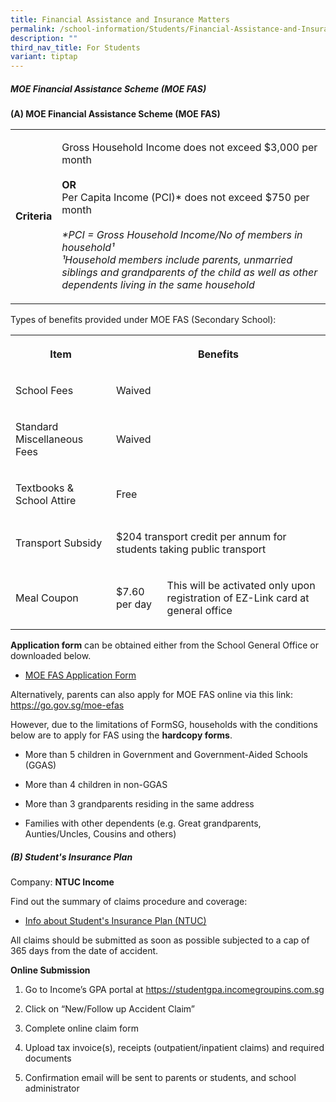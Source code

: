 ```yaml
---
title: Financial Assistance and Insurance Matters
permalink: /school-information/Students/Financial-Assistance-and-Insurance-Matters/
description: ""
third_nav_title: For Students
variant: tiptap
---
```

<h5><strong>MOE Financial Assistance Scheme (MOE FAS)</strong></h5>
<p><strong>(A) MOE Financial Assistance Scheme (MOE FAS)</strong>
</p>
<table style="minWidth: 50px">
<colgroup>
<col>
<col>
</colgroup>
<tbody>
<tr>
<td rowspan="1" colspan="1">
<p><strong>Criteria</strong>
</p>
</td>
<td rowspan="1" colspan="1">
<p>Gross Household Income does not exceed $3,000 per month
<br>
<br><strong>OR</strong>
<br>Per Capita Income (PCI)* does not exceed $750 per month
<br>
<br><em>*PCI = Gross Household Income/No of members in household¹</em>
<br><em>¹Household members include parents, unmarried siblings and grandparents of the child as well as other dependents living in the same household</em>
</p>
</td>
</tr>
</tbody>
</table>
<p>Types of benefits provided under MOE FAS (Secondary School):</p>
<table style="minWidth: 75px">
<colgroup>
<col>
<col>
<col>
</colgroup>
<tbody>
<tr>
<th rowspan="1" colspan="1">
<p><strong>Item</strong>
</p>
</th>
<th rowspan="1" colspan="2">
<p><strong>Benefits</strong>
</p>
</th>
</tr>
<tr>
<td rowspan="1" colspan="1">
<p>School Fees</p>
</td>
<td rowspan="1" colspan="2">
<p>Waived</p>
</td>
</tr>
<tr>
<td rowspan="1" colspan="1">
<p>Standard Miscellaneous Fees</p>
</td>
<td rowspan="1" colspan="2">
<p>Waived</p>
</td>
</tr>
<tr>
<td rowspan="1" colspan="1">
<p>Textbooks &amp; School Attire</p>
</td>
<td rowspan="1" colspan="2">
<p>Free</p>
</td>
</tr>
<tr>
<td rowspan="1" colspan="1">
<p>Transport Subsidy</p>
</td>
<td rowspan="1" colspan="2">
<p>$204 transport credit per annum for students taking public transport</p>
</td>
</tr>
<tr>
<td rowspan="1" colspan="1">
<p>Meal Coupon</p>
</td>
<td rowspan="1" colspan="1">
<p>$7.60 per day</p>
</td>
<td rowspan="1" colspan="1">
<p>This will be activated only upon registration of EZ-Link card at general
office</p>
</td>
</tr>
</tbody>
</table>
<p><strong>Application form</strong>&nbsp;can be obtained either from the
School General Office or downloaded below.</p>
<ul data-tight="true" class="tight">
<li>
<p><a href="/files/MOE_FAS_Application_Form.pdf" rel="noopener nofollow" target="_blank">MOE FAS Application Form</a>
</p>
</li>
</ul>
<p>Alternatively, parents can also apply for MOE FAS online via this link:&nbsp;
<a href="https://go.gov.sg/moe-efas" rel="noopener noreferrer nofollow" target="_blank">https://go.gov.sg/moe-efas</a>
</p>
<p>However, due to the limitations of FormSG, households with the conditions
below are to apply for FAS using the&nbsp;<strong>hardcopy forms</strong>.</p>
<ul data-tight="true" class="tight">
<li>
<p>More than 5 children in Government and Government-Aided Schools (GGAS)</p>
</li>
<li>
<p>More than 4 children in non-GGAS</p>
</li>
<li>
<p>More than 3 grandparents residing in the same address</p>
</li>
<li>
<p>Families with other dependents (e.g. Great grandparents, Aunties/Uncles,
Cousins and others)</p>
</li>
</ul>
<h5><strong>(B) Student's Insurance Plan</strong></h5>
<p>Company:&nbsp;<strong>NTUC Income</strong>
</p>
<p>Find out the summary of claims procedure and coverage:</p>
<ul data-tight="true" class="tight">
<li>
<p><a href="/files/Product_Fact_Sheet_Year_2024.pdf" rel="noopener noreferrer nofollow" target="_blank">Info about Student's Insurance Plan (NTUC)</a>
</p>
</li>
</ul>
<p>All claims should be submitted as soon as possible subjected to a cap
of 365 days from the date of accident.</p>
<p><strong>Online Submission</strong>
</p>
<ol data-tight="true" class="tight">
<li>
<p>Go to Income’s GPA portal at&nbsp;<a href="https://studentgpa.incomegroupins.com.sg" rel="noopener noreferrer nofollow" target="_blank">https://studentgpa.incomegroupins.com.sg</a>
</p>
</li>
<li>
<p>Click on “New/Follow up Accident Claim”</p>
</li>
<li>
<p>Complete online claim form</p>
</li>
<li>
<p>Upload tax invoice(s), receipts (outpatient/inpatient claims) and required
documents</p>
</li>
<li>
<p>Confirmation email will be sent to parents or students, and school administrator</p>
</li>
</ol>
<p></p>